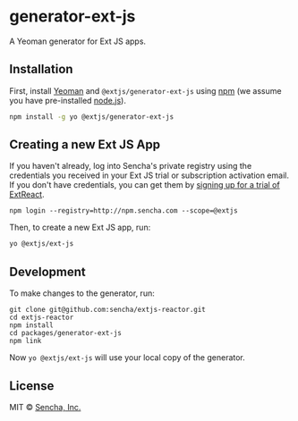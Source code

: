 # generator-ext-js 
A Yeoman generator for Ext JS apps.

## Installation

First, install [Yeoman](http://yeoman.io) and `@extjs/generator-ext-js` using [npm](https://www.npmjs.com/) (we assume you have pre-installed [node.js](https://nodejs.org/)).

```bash
npm install -g yo @extjs/generator-ext-js
```

## Creating a new Ext JS App

If you haven't already, log into Sencha's private registry using the credentials you received in your Ext JS trial or subscription activation email.  If you don't have credentials, you can get them by [signing up for a trial of ExtReact](https://www.sencha.com/products/extjs/evaluate/).

```
npm login --registry=http://npm.sencha.com --scope=@extjs
```

Then, to create a new Ext JS app, run:

```bash
yo @extjs/ext-js
```

## Development

To make changes to the generator, run:

```
git clone git@github.com:sencha/extjs-reactor.git
cd extjs-reactor
npm install
cd packages/generator-ext-js
npm link
```

Now `yo @extjs/ext-js` will use your local copy of the generator.

## License

MIT © [Sencha, Inc.]()
